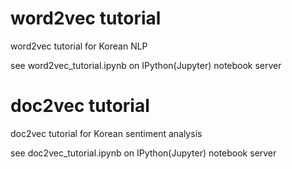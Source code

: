 word2vec tutorial
=================

word2vec tutorial for Korean NLP

see word2vec_tutorial.ipynb on IPython(Jupyter) notebook server


doc2vec tutorial
================

doc2vec tutorial for Korean sentiment analysis

see doc2vec_tutorial.ipynb on IPython(Jupyter) notebook server
